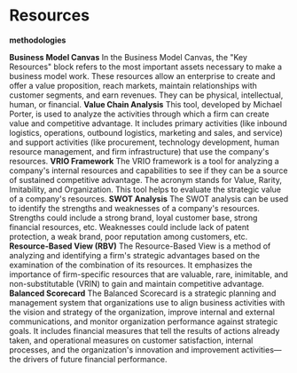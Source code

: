 # Resources

**methodologies**

**Business Model Canvas**
In the Business Model Canvas, the "Key Resources" block refers to the most important assets necessary to make a business model work. These resources allow an enterprise to create and offer a value proposition, reach markets, maintain relationships with customer segments, and earn revenues. They can be physical, intellectual, human, or financial.
**Value Chain Analysis**
This tool, developed by Michael Porter, is used to analyze the activities through which a firm can create value and competitive advantage. It includes primary activities (like inbound logistics, operations, outbound logistics, marketing and sales, and service) and support activities (like procurement, technology development, human resource management, and firm infrastructure) that use the company's resources.
**VRIO Framework**
The VRIO framework is a tool for analyzing a company's internal resources and capabilities to see if they can be a source of sustained competitive advantage. The acronym stands for Value, Rarity, Imitability, and Organization. This tool helps to evaluate the strategic value of a company's resources.
**SWOT Analysis**
The SWOT analysis can be used to identify the strengths and weaknesses of a company's resources. Strengths could include a strong brand, loyal customer base, strong financial resources, etc. Weaknesses could include lack of patent protection, a weak brand, poor reputation among customers, etc.
**Resource-Based View (RBV)**
The Resource-Based View is a method of analyzing and identifying a firm's strategic advantages based on the examination of the combination of its resources. It emphasizes the importance of firm-specific resources that are valuable, rare, inimitable, and non-substitutable (VRIN) to gain and maintain competitive advantage.
**Balanced Scorecard**
The Balanced Scorecard is a strategic planning and management system that organizations use to align business activities with the vision and strategy of the organization, improve internal and external communications, and monitor organization performance against strategic goals. It includes financial measures that tell the results of actions already taken, and operational measures on customer satisfaction, internal processes, and the organization's innovation and improvement activities—the drivers of future financial performance.